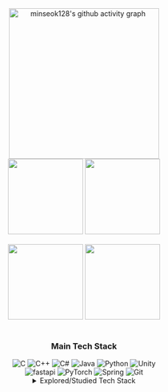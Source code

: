 
<div align="center">
<!--   <img src="https://capsule-render.vercel.app/api?type=venom&height=200&text=minseok128&section=header&reversal=false&textBg=false&fontAlignY=48&fontSize=70&rotate=-8&fontColor=0077FF&strokeWidth=0&desc=github&descAlignY=65&descSize=25"/> -->
  <a href="https://github.com/ashutosh00710/github-readme-activity-graph">
    <img src="https://github-readme-activity-graph.vercel.app/graph?username=minseok128&theme=minimal&days=60&hide_title=true&height=500" alt="minseok128's github activity graph" height="300">
  </a>
  <div>
    <img src="https://github-readme-stats.vercel.app/api/top-langs/?username=minseok128&layout=compact&theme=" height="150"/>
    <img src="http://github-readme-streak-stats.herokuapp.com?user=minseok128&theme=tokyonight_duo" height="150"/>
  </div>
  <br/>
  <div>
    <img src="http://mazassumnida.wtf/api/v2/generate_badge?boj=minseok128" height="150"/>
    <img src="https://github-readme-stats.vercel.app/api?type=rect&text=RECT&fontAlign=30&fontSize=30&desc=Use%20theme&descAlign=60&descAlignY=50&username=minseok128" height="150" />
  </div>
  <br/>
  <div>
    <div>
      <h3>Main Tech Stack</h3>
      <div>
        <img src="https://img.shields.io/badge/c-%2300599C.svg?style=for-the-badge&logo=c&logoColor=white" alt="C" />
        <img src="https://img.shields.io/badge/c++-%2300599C.svg?style=for-the-badge&logo=c%2B%2B&logoColor=white" alt="C++" />
        <img src="https://img.shields.io/badge/c%23-%23239120.svg?style=for-the-badge&logo=csharp&logoColor=white" alt="C#" />
        <img src="https://img.shields.io/badge/java-%23ED8B00.svg?style=for-the-badge&logo=openjdk&logoColor=white" alt="Java" />
        <img src="https://img.shields.io/badge/python-3670A0?style=for-the-badge&logo=python&logoColor=ffdd54" alt="Python" />
        <img src="https://img.shields.io/badge/unity-%23000000.svg?style=for-the-badge&logo=unity&logoColor=white" alt="Unity" />
        <br/>
        <img src="https://img.shields.io/badge/FastAPI-005571?style=for-the-badge&logo=fastapi" alt="fastapi" />
        <img src="https://img.shields.io/badge/PyTorch-%23EE4C2C.svg?style=for-the-badge&logo=PyTorch&logoColor=white" alt="PyTorch" />
        <img src="https://img.shields.io/badge/spring-%236DB33F.svg?style=for-the-badge&logo=spring&logoColor=white" alt="Spring" />
        <img src="https://img.shields.io/badge/git-%23F05033.svg?style=for-the-badge&logo=git&logoColor=white" alt="Git" />
      </div>
    </div>
    <div>
      <details>
        <summary> Explored/Studied Tech Stack </summary>
        <div>
          <img src="https://img.shields.io/badge/html5-%23E34F26.svg?style=for-the-badge&logo=html5&logoColor=white" alt="HTML5" />
          <img src="https://img.shields.io/badge/css3-%231572B6.svg?style=for-the-badge&logo=css3&logoColor=white" alt="CSS3" />
          <img src="https://img.shields.io/badge/javascript-%23323330.svg?style=for-the-badge&logo=javascript&logoColor=%23F7DF1E" alt="JavaScript" />
          <img src="https://img.shields.io/badge/kotlin-%237F52FF.svg?style=for-the-badge&logo=kotlin&logoColor=white" alt="Kotlin" />
          <img src="https://img.shields.io/badge/r-%23276DC3.svg?style=for-the-badge&logo=r&logoColor=white" alt="R" />
          <img src="https://img.shields.io/badge/typescript-%23007ACC.svg?style=for-the-badge&logo=typescript&logoColor=white" alt="TypeScript" />
          <br/>
          <img src="https://img.shields.io/badge/shell_script-%23121011.svg?style=for-the-badge&logo=gnu-bash&logoColor=white" alt="Shell Script" />
          <img src="https://img.shields.io/badge/firebase-a08021?style=for-the-badge&logo=firebase&logoColor=ffcd34" alt="Firebase" />
          <img src="https://img.shields.io/badge/mysql-4479A1.svg?style=for-the-badge&logo=mysql&logoColor=white" alt="MySQL" />
          <img src="https://img.shields.io/badge/postgres-%23316192.svg?style=for-the-badge&logo=postgresql&logoColor=white" alt="Postgres" />
          <img src="https://img.shields.io/badge/sqlite-%2307405e.svg?style=for-the-badge&logo=sqlite&logoColor=white" alt="SQLite" />
          <br/>
          <img src="https://img.shields.io/badge/adobe%20illustrator-%23FF9A00.svg?style=for-the-badge&logo=adobe%20illustrator&logoColor=white" alt="Adobe Illustrator" />
          <img src="https://img.shields.io/badge/adobe%20photoshop-%2331A8FF.svg?style=for-the-badge&logo=adobe%20photoshop&logoColor=white" alt="Adobe Photoshop" />
          <img src="https://img.shields.io/badge/Adobe%20Premiere%20Pro-9999FF.svg?style=for-the-badge&logo=Adobe%20Premiere%20Pro&logoColor=white" alt="Adobe Premiere Pro" />
          <img src="https://img.shields.io/badge/figma-%23F24E1E.svg?style=for-the-badge&logo=figma&logoColor=white" alt="Figma" />
          <br/>
          <img src="https://img.shields.io/badge/django-%23092E20.svg?style=for-the-badge&logo=django&logoColor=white" alt="Django" />
          <img src="https://img.shields.io/badge/express.js-%23404d59.svg?style=for-the-badge&logo=express&logoColor=%2361DAFB" alt="Express.js" />
          <img src="https://img.shields.io/badge/flask-%23000.svg?style=for-the-badge&logo=flask&logoColor=white" alt="Flask" />
          <img src="https://img.shields.io/badge/JWT-black?style=for-the-badge&logo=JSON%20web%20tokens" alt="JWT" />
          <img src="https://img.shields.io/badge/NPM-%23CB3837.svg?style=for-the-badge&logo=npm&logoColor=white" alt="NPM" />
          <img src="https://img.shields.io/badge/node.js-6DA55F?style=for-the-badge&logo=node.js&logoColor=white" alt="NodeJS" />
          <br/>
          <img src="https://img.shields.io/badge/Visual%20Studio%20Code-0078d7.svg?style=for-the-badge&logo=visual-studio-code&logoColor=white" alt="Visual Studio Code" />
          <img src="https://img.shields.io/badge/OpenGL-%23FFFFFF.svg?style=for-the-badge&logo=opengl" alt="OpenGL" />
          <img src="https://img.shields.io/badge/react-%2320232a.svg?style=for-the-badge&logo=react&logoColor=%2361DAFB" alt="React" />
          <img src="https://img.shields.io/badge/Socket.io-black?style=for-the-badge&logo=socket.io&badgeColor=010101" alt="Socket.io" />
          <img src="https://img.shields.io/badge/styled--components-DB7093?style=for-the-badge&logo=styled-components&logoColor=white" alt="Styled Components" />
          <br/>
          <img src="https://img.shields.io/badge/tailwindcss-%2338B2AC.svg?style=for-the-badge&logo=tailwind-css&logoColor=white" alt="TailwindCSS" />
          <img src="https://img.shields.io/badge/vite-%23646CFF.svg?style=for-the-badge&logo=vite&logoColor=white" alt="Vite" />
          <img src="https://img.shields.io/badge/vuejs-%2335495e.svg?style=for-the-badge&logo=vuedotjs&logoColor=%234FC08D" alt="Vue.js" />
          <img src="https://img.shields.io/badge/unrealengine-%23313131.svg?style=for-the-badge&logo=unrealengine&logoColor=white" alt="Unreal Engine" />
          <img src="https://img.shields.io/badge/AWS-%23FF9900.svg?style=for-the-badge&logo=amazon-aws&logoColor=white" alt="AWS" />
          <img src="https://img.shields.io/badge/firebase-%23039BE5.svg?style=for-the-badge&logo=firebase" alt="Firebase" />
          <br/>
          <img src="https://img.shields.io/badge/GoogleCloud-%234285F4.svg?style=for-the-badge&logo=google-cloud&logoColor=white" alt="Google Cloud" />
          <img src="https://img.shields.io/badge/Rider-000000.svg?style=for-the-badge&logo=Rider&logoColor=white&color=black&labelColor=crimson" alt="Rider" />
          <img src="https://img.shields.io/badge/numpy-%23013243.svg?style=for-the-badge&logo=numpy&logoColor=white" alt="NumPy" />
          <img src="https://img.shields.io/badge/nginx-%23009639.svg?style=for-the-badge&logo=nginx&logoColor=white" alt="Nginx" />
          <img src="https://img.shields.io/badge/docker-%230db7ed.svg?style=for-the-badge&logo=docker&logoColor=white" alt="Docker" />
      </div>
    </details>
  </div>
</div>
